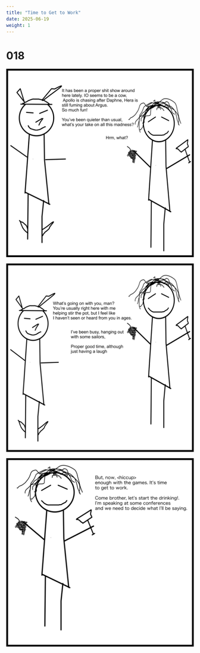 ```yaml
---
title: "Time to Get to Work"
date: 2025-06-19
weight: 1
---
```


# 018


<img class = 'comic' src='/assets/cartoon/018/018-01.jpg'> <br />

<img class = 'comic' src='/assets/cartoon/018/018-02.jpg'>  <br />

<img class = 'comic' src='/assets/cartoon/018/018-03.jpg'> 

